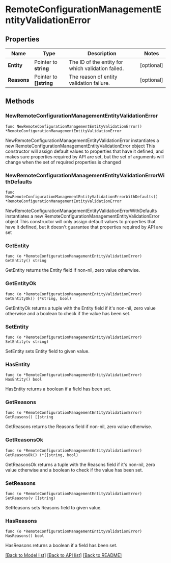 # RemoteConfigurationManagementEntityValidationError

## Properties

Name | Type | Description | Notes
------------ | ------------- | ------------- | -------------
**Entity** | Pointer to **string** | The ID of the entity for which validation failed. | [optional] 
**Reasons** | Pointer to **[]string** | The reason of entity validation failure. | [optional] 

## Methods

### NewRemoteConfigurationManagementEntityValidationError

`func NewRemoteConfigurationManagementEntityValidationError() *RemoteConfigurationManagementEntityValidationError`

NewRemoteConfigurationManagementEntityValidationError instantiates a new RemoteConfigurationManagementEntityValidationError object
This constructor will assign default values to properties that have it defined,
and makes sure properties required by API are set, but the set of arguments
will change when the set of required properties is changed

### NewRemoteConfigurationManagementEntityValidationErrorWithDefaults

`func NewRemoteConfigurationManagementEntityValidationErrorWithDefaults() *RemoteConfigurationManagementEntityValidationError`

NewRemoteConfigurationManagementEntityValidationErrorWithDefaults instantiates a new RemoteConfigurationManagementEntityValidationError object
This constructor will only assign default values to properties that have it defined,
but it doesn't guarantee that properties required by API are set

### GetEntity

`func (o *RemoteConfigurationManagementEntityValidationError) GetEntity() string`

GetEntity returns the Entity field if non-nil, zero value otherwise.

### GetEntityOk

`func (o *RemoteConfigurationManagementEntityValidationError) GetEntityOk() (*string, bool)`

GetEntityOk returns a tuple with the Entity field if it's non-nil, zero value otherwise
and a boolean to check if the value has been set.

### SetEntity

`func (o *RemoteConfigurationManagementEntityValidationError) SetEntity(v string)`

SetEntity sets Entity field to given value.

### HasEntity

`func (o *RemoteConfigurationManagementEntityValidationError) HasEntity() bool`

HasEntity returns a boolean if a field has been set.

### GetReasons

`func (o *RemoteConfigurationManagementEntityValidationError) GetReasons() []string`

GetReasons returns the Reasons field if non-nil, zero value otherwise.

### GetReasonsOk

`func (o *RemoteConfigurationManagementEntityValidationError) GetReasonsOk() (*[]string, bool)`

GetReasonsOk returns a tuple with the Reasons field if it's non-nil, zero value otherwise
and a boolean to check if the value has been set.

### SetReasons

`func (o *RemoteConfigurationManagementEntityValidationError) SetReasons(v []string)`

SetReasons sets Reasons field to given value.

### HasReasons

`func (o *RemoteConfigurationManagementEntityValidationError) HasReasons() bool`

HasReasons returns a boolean if a field has been set.


[[Back to Model list]](../README.md#documentation-for-models) [[Back to API list]](../README.md#documentation-for-api-endpoints) [[Back to README]](../README.md)



